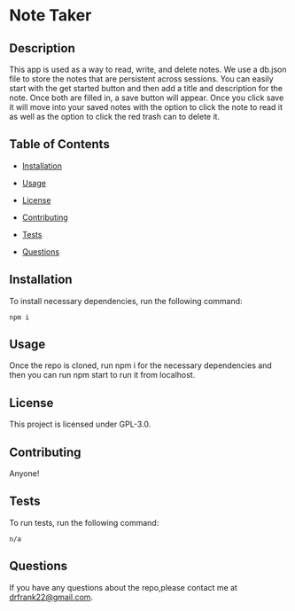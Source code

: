# Note Taker

## Description

This app is used as a way to read, write, and delete notes. We use a db.json file to store the notes that are persistent across sessions. You can easily start with the get started button and then add a title and description for the note. Once both are filled in, a save button will appear. Once you click save it will move into your saved notes with the option to click the note to read it as well as the option to click the red trash can to delete it.

## Table of Contents 

* [Installation](#installation)

* [Usage](#usage)

* [License](#license)

* [Contributing](#contributing)

* [Tests](#tests)

* [Questions](#questions)

## Installation

To install necessary dependencies, run the following command:

`
npm i
`

## Usage

Once the repo is cloned, run npm i for the necessary dependencies and then you can run npm start to run it from localhost.

## License

This project is licensed under GPL-3.0.
  
## Contributing

Anyone!

## Tests

To run tests, run the following command:

`
n/a
`

## Questions

If you have any questions about the repo,please contact me at drfrank22@gmail.com.

